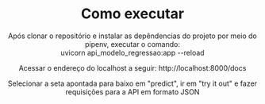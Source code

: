 <h1 align="center"> Como executar </h1>

<p align="center">
Após clonar o repositório e instalar as depêndencias do projeto por meio do pipenv, executar o comando: <br/>
uvicorn api_modelo_regressao:app --reload
</p>

<p align="center">
Acessar o endereço do localhost a seguir:
http://localhost:8000/docs
</p>

<p align="center">
Selecionar a seta apontada para baixo em "predict", ir em "try it out" e fazer requisições para a API em formato JSON
</p>
